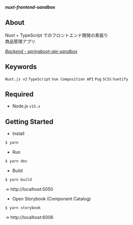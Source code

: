 ***nuxt-frontend-sandbox***

## About

Nuxt + TypeScript でのフロントエンド開発の素振り  
商品管理アプリ

*[Backend - springboot-api-sandbox](https://github.com/KotaTanaka/springboot-api-sandbox)*

## Keywords

`Nuxt.js v2` `TypeScript` `Vue Composition API` `Pug` `SCSS` `Vuetify`

## Required

* Node.js `v15.x`

## Getting Started

* Install

```bash
$ yarn
```

* Run

```bash
$ yarn dev
```

* Build

```bash
$ yarn build
```

→ http://localhost:5050

* Open Storybook (Component Catalog)

```bash
$ yarn storybook
```

→ http://localhost:6006
